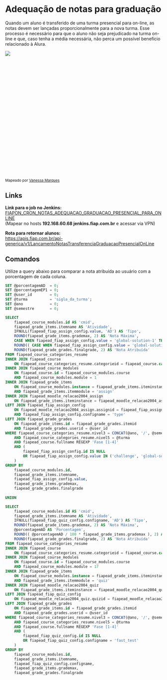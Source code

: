 # Adequação de notas para graduação

Quando um aluno é transferido de uma turma presencial para on-line, as notas devem ser lançadas proporcionalmente para a nova turma.
Esse processo é necessário para que o aluno não seja prejudicado na turma on-line e que, caso tenha a média necessária, não perca um
possível benefício relacionado à Alura.

<div style="height: 410px; overflow-x:scroll;">
    <img src="../adequacao-notas-graduacao.svg" style="max-width: initial;">
</div>
<sup> Mapeado por <a href="https://teams.microsoft.com/l/chat/0/?users=vanessa.marques@fiap.com.br"> Vanessa Marques </a> </sup>

## Links

**Link para o job no Jenkins:**<br />
[FIAPON_CRON_NOTAS_ADEQUACAO_GRADUACAO_PRESENCIAL_PARA_ONLINE](http://jenkins.fiap.com.br/job/FIAPON/job/CRON/job/NOTAS/job/FIAPON_CRON_NOTAS_ADEQUACAO_GRADUACAO_PRESENCIAL_PARA_ONLINE/)
<br />(Mapear no hosts **192.168.60.68 jenkins.fiap.com.br** e acessar via VPN)

**Rota para retornar alunos:**<br />
https://apis.fiap.com.br/api-generica/v1/LancamentoNotasTransferenciaGraduacaoPresencialOnLine

## Comandos

Utilize a query abaixo para comparar a nota atribuída ao usuário com a porcentagem de cada coluna.

```sql
SET @porcentagemAD  = 0;
SET @porcentagemEP1 = 0;
SET @user_id        = 0;
SET @turma          = 'sigla_da_turma';
SET @ano            = 0;
SET @semestre       = 0;

SELECT
    fiapead_course_modules.id AS 'cmid',
    fiapead_grade_items.itemname AS 'Atividade',
    IFNULL(fiapead_fiap_assign_config.value, 'AD') AS 'Tipo',
    ROUND(fiapead_grade_items.grademax, 2) AS 'Nota Máxima',
    CASE WHEN fiapead_fiap_assign_config.value = 'global-solution-1' THEN @porcentagemEP1 ELSE @porcentagemAD END AS 'Porcentagem',
    ROUND(( CASE WHEN fiapead_fiap_assign_config.value = 'global-solution-1' THEN @porcentagemEP1 ELSE @porcentagemAD END / 100 * fiapead_grade_items.grademax ), 2) AS 'Nota Esperada',
    ROUND(fiapead_grade_grades.finalgrade, 2) AS 'Nota Atribuída'
FROM fiapead_course_categories_resume
INNER JOIN fiapead_course
    ON fiapead_course_categories_resume.categorieid = fiapead_course.category
INNER JOIN fiapead_course_modules
    ON fiapead_course.id = fiapead_course_modules.course
    AND fiapead_course_modules.module = 1
INNER JOIN fiapead_grade_items
    ON fiapead_course_modules.instance = fiapead_grade_items.iteminstance
    AND fiapead_grade_items.itemmodule = 'assign'
INNER JOIN fiapead_moodle_relacao2004_assign
    ON fiapead_grade_items.iteminstance = fiapead_moodle_relacao2004_assign.assignid
LEFT JOIN fiapead_fiap_assign_config
    ON fiapead_moodle_relacao2004_assign.assignid = fiapead_fiap_assign_config.assignid
    AND fiapead_fiap_assign_config.configname = 'type'
LEFT JOIN fiapead_grade_grades
    ON fiapead_grade_items.id = fiapead_grade_grades.itemid
    AND fiapead_grade_grades.userid = @user_id
WHERE fiapead_course_categories_resume.nivel3 = CONCAT(@ano, '/', @semestre)
    AND fiapead_course_categories_resume.nivel5 = @turma
    AND fiapead_course.fullname REGEXP 'Fase [1-4]'
    AND (
        fiapead_fiap_assign_config.id IS NULL
        OR fiapead_fiap_assign_config.value IN ('challenge', 'global-solution-1')
    )
GROUP BY
    fiapead_course_modules.id,
    fiapead_grade_items.itemname,
    fiapead_fiap_assign_config.value,
    fiapead_grade_items.grademax,
    fiapead_grade_grades.finalgrade
    
UNION

SELECT
    fiapead_course_modules.id AS 'cmid',
    fiapead_grade_items.itemname AS 'Atividade',
    IFNULL(fiapead_fiap_quiz_config.configname, 'AD') AS 'Tipo',
    ROUND(fiapead_grade_items.grademax, 2) AS 'Nota Máxima',
    @porcentagemAD AS 'Porcentagem',
    ROUND(( @porcentagemAD / 100 * fiapead_grade_items.grademax ), 2) AS 'Nota Esperada',
    ROUND(fiapead_grade_grades.finalgrade, 2) AS 'Nota Atribuída'
FROM fiapead_course_categories_resume
INNER JOIN fiapead_course
    ON fiapead_course_categories_resume.categorieid = fiapead_course.category
INNER JOIN fiapead_course_modules
    ON fiapead_course.id = fiapead_course_modules.course
    AND fiapead_course_modules.module = 17
INNER JOIN fiapead_grade_items
    ON fiapead_course_modules.instance = fiapead_grade_items.iteminstance
    AND fiapead_grade_items.itemmodule = 'quiz'
INNER JOIN fiapead_moodle_relacao2004_quiz
    ON fiapead_grade_items.iteminstance = fiapead_moodle_relacao2004_quiz.quizid
LEFT JOIN fiapead_fiap_quiz_config
    ON fiapead_moodle_relacao2004_quiz.quizid = fiapead_moodle_relacao2004_quiz.quizid
LEFT JOIN fiapead_grade_grades
    ON fiapead_grade_items.id = fiapead_grade_grades.itemid
    AND fiapead_grade_grades.userid = @user_id
WHERE fiapead_course_categories_resume.nivel3 = CONCAT(@ano, '/', @semestre)
    AND fiapead_course_categories_resume.nivel5 = @turma
    AND fiapead_course.fullname REGEXP 'Fase [1-4]'
    AND (
        fiapead_fiap_quiz_config.id IS NULL
        OR fiapead_fiap_quiz_config.configname = 'fast_test'
    )
GROUP BY
    fiapead_course_modules.id,
    fiapead_grade_items.itemname,
    fiapead_fiap_quiz_config.configname,
    fiapead_grade_items.grademax,
    fiapead_grade_grades.finalgrade
```
